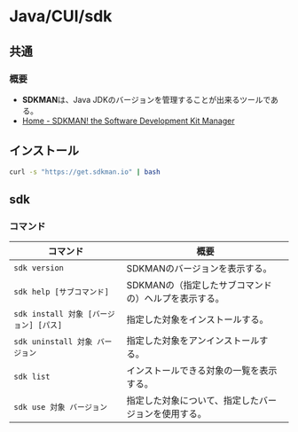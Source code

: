 # Java/CUI/sdk

## 共通

### 概要

- **SDKMAN**は、Java JDKのバージョンを管理することが出来るツールである。
- [Home - SDKMAN! the Software Development Kit Manager](https://sdkman.io/)

## インストール

```bash
curl -s "https://get.sdkman.io" | bash
```

## sdk

### コマンド

| コマンド                               | 概要                                                 |
| -------------------------------------- | ---------------------------------------------------- |
| `sdk version`                          | SDKMANのバージョンを表示する。                       |
| `sdk help [サブコマンド]`              | SDKMANの（指定したサブコマンドの）ヘルプを表示する。 |
| `sdk install 対象 [バージョン] [パス]` | 指定した対象をインストールする。                     |
| `sdk uninstall 対象 バージョン`        | 指定した対象をアンインストールする。                 |
| `sdk list`                             | インストールできる対象の一覧を表示する。             |
| `sdk use 対象 バージョン`              | 指定した対象について、指定したバージョンを使用する。 |
